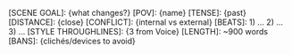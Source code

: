 [SCENE GOAL]: {what changes?}
[POV]: {name}  [TENSE]: {past}  [DISTANCE]: {close}
[CONFLICT]: {internal vs external}
[BEATS]: 1) … 2) … 3) …
[STYLE THROUGHLINES]: {3 from Voice}
[LENGTH]: ~900 words
[BANS]: {clichés/devices to avoid}
